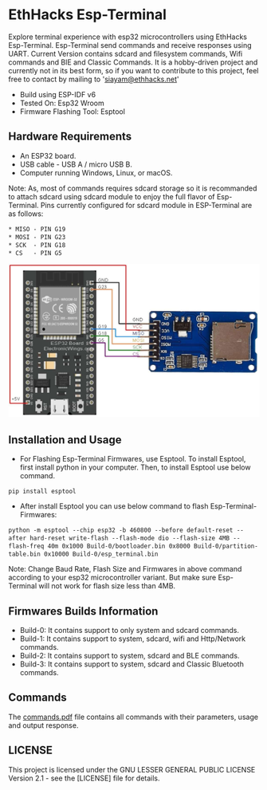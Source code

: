 
# EthHacks Esp-Terminal

Explore terminal experience with esp32 microcontrollers using EthHacks Esp-Terminal. Esp-Terminal send commands and receive responses using UART. Current Version contains sdcard and filesystem commands, Wifi commands and BlE and Classic Commands. It is a hobby-driven project and currently not in its best form, so if you want to contribute to this project, feel free to contact by mailing to 'siayam@ethhacks.net'

* Build using ESP-IDF v6
* Tested On: Esp32 Wroom
* Firmware Flashing Tool: Esptool

## Hardware Requirements

* An ESP32 board.
* USB cable - USB A / micro USB B.
* Computer running Windows, Linux, or macOS.

Note: As, most of commands requires sdcard storage so it is recommanded to attach sdcard using sdcard module to enjoy the full flavor of Esp-Terminal.
Pins currently configured for sdcard module in ESP-Terminal are as follows:

    * MISO - PIN G19
    * MOSI - PIN G23
    * SCK  - PIN G18
    * CS   - PIN G5

![screenshot](images/sdcard-interfacing-with-esp32.jpg)

## Installation and Usage

* For Flashing Esp-Terminal Firmwares, use Esptool. To install Esptool, first install python in your computer. Then, to install Esptool use below command.

```
pip install esptool
```    

* After install Esptool you can use below command to flash Esp-Terminal-Firmwares:

```
python -m esptool --chip esp32 -b 460800 --before default-reset --after hard-reset write-flash --flash-mode dio --flash-size 4MB --flash-freq 40m 0x1000 Build-0/bootloader.bin 0x8000 Build-0/partition-table.bin 0x10000 Build-0/esp_terminal.bin
```   

Note: Change Baud Rate, Flash Size and Firmwares in above command according to your esp32 microcontroller variant. But make sure Esp-Terminal will not work for flash size less than 4MB.


## Firmwares Builds Information

* Build-0: It contains support to only system and sdcard commands.
* Build-1: It contains support to system, sdcard, wifi and Http/Network commands.
* Build-2: It contains support to system, sdcard and BLE commands.
* Build-3: It contains support to system, sdcard and Classic Bluetooth commands.

## Commands

The [commands.pdf](https://github.com/Ethhacks-official/EthHacks-Esp-Terminal/blob/master/commands/commands.pdf) file contains all commands with their parameters, usage and output response.

## LICENSE

This project is licensed under the GNU LESSER GENERAL PUBLIC LICENSE Version 2.1 - see the [LICENSE] file for details.
